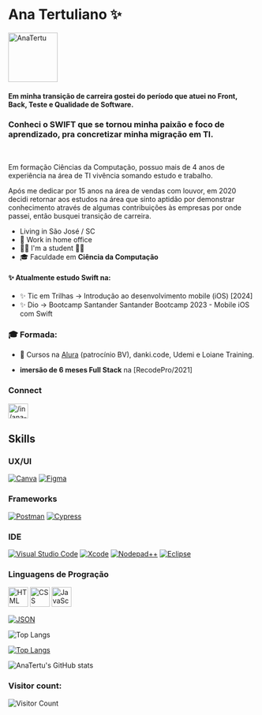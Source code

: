 # Ana Tertuliano ✨
<a href="https://anatertu.github.io/" target="_blank">
  <img src="https://avatars.githubusercontent.com/u/66326789?v=4" alt="AnaTertu" height="100" width="100" style="max-width:100%;" ><img/>
<a/>

#### Em minha transição de carreira gostei do período que atuei no Front, Back, Teste e Qualidade de Software.
### Conheci o SWIFT que se tornou minha paixão e foco de aprendizado, pra concretizar minha migração em TI.

<br>


Em formação Ciências da Computação, possuo mais de 4 anos de experiência na área de TI vivência somando estudo e trabalho.

Após me dedicar por 15 anos na área de vendas com louvor, em 2020 decidi retornar aos estudos na área que sinto aptidão por demonstrar conhecimento através de algumas contribuições às empresas por onde passei, então busquei transição de carreira.
  
- Living in São José / SC
- 🔭 Work in home office
- :woman_student: I'm a student ✍🏼
- 🎓  Faculdade em **Ciência da Computação**
#### ✨ Atualmente estudo Swift na:
- ✨ Tic em Trilhas -> Introdução ao desenvolvimento mobile (iOS) [2024]
- ✨ Dio -> Bootcamp Santander Santander Bootcamp 2023 -  Mobile iOS com Swift

### 🎓 Formada:
- 🔭 Cursos na [Alura](https://cursos.alura.com.br/user/ana-tertuliano/fullCertificate/f979ac21dcf9af6da132dd5f59e6c0c8) (patrocínio BV), danki.code, Udemi e Loiane Training.

- **imersão de 6 meses Full Stack** na [RecodePro/2021] <!-- (https://mail-attachment.googleusercontent.com/attachment/u/0/?ui=2&ik=1f5086dcef&attid=0.1&permmsgid=msg-f:1694034762662692652&th=17826ba429ac472c&view=att&disp=inline&saddbat=ANGjdJ9xq0F-y0TGVRuE6kriiRhO_x7iiDqRoU-m3bzVAX2Gop01Tmap9KYzkBqYim-H1cPoNPUibuIeyaMtuLg6H8oZD2uAzs5LvMPj8bLgptZGQPWvG2OwQ6o-obhyEN9HXpBjo9N3CyZmQhJbCaw_fLK5703rJmc6bcdNZHRrkLPvDHzVD2QDzFTY8gryANAQaUmKWck-nvywM6w6iU2lnEl5tqo99GoJmj4gCZes61vCj-nukwAejdoFBtpJs7EHmsvF6j4dfOrlyLq4bSuVTXkAUFGmfVZJd2JCnqPnv0isJOiMTfHEoUstrczjhbh29fqd_3sF-1gDJcN0t2I-fF6Hc6hniFze3JoxsxGifuU8MUChAZ-gV6ssnPxQrCQTWgVZ-issRQvNhkjeJfQzqu0Xy1d0BPjY8aXJOvuEMC0Km6iPb9HkV_EXhjCsoRYH3f3mDCgXQx6218IXzp-mp63XGhhSJv41UsAqwfCLK4UaNPTTzLsD64P7n2wdhpYSwxqAO7vvNdhzqGs15ANNGYy_oRMIDeG3xXAxxY6XOoOBYKaykHDCSGS7xMAq_XvMdCpurHo2_mu99hSjJLUKAXPvOpgb3Di97TLA3lEAhZyTpXf2nyt4wII5C9hVM2NqPSdR5D6GghV4lsBvaaY_N-LkQZ5FnR77i_kxmOacASDJrV3mdElyExYTwUU).-->

### Connect
<a href="https://www.linkedin.com/in/ana-tertu/" target="_blank">
  <img align="center" alt="/in/ana-tertu" height="30" width="40" src="https://cdn.jsdelivr.net/gh/devicons/devicon/icons/linkedin/linkedin-original.svg" style="max-width:100%;" target="_blank"/>
<a/>

<br>

## **Skills**

### UX/UI

[![Canva](https://img.shields.io/badge/Canva-%2300C4CC.svg?&style=for-the-badge&logo=Canva&logoColor=white)]()  [![Figma](https://img.shields.io/badge/Figma-F24E1E?style=for-the-badge&logo=figma&logoColor=white)]()

### Frameworks

<!-- [![Apollo](https://img.shields.io/badge/Apollo%20GraphQL-311C87?&style=for-the-badge&logo=Apollo%20GraphQL&logoColor=white)]()
[![Apollo](https://img.shields.io/badge/chai-A30701?style=for-the-badge&logo=chai&logoColor=white)]() -->
[![Postman](https://img.shields.io/badge/Postman-FF6C37?style=for-the-badge&logo=Postman&logoColor=white)]()
[![Cypress](https://img.shields.io/badge/Cypress-17202C?style=for-the-badge&logo=cypress&logoColor=white)]()
<!-- [![Insomnia](https://img.shields.io/badge/Insomnia-5849be?style=for-the-badge&logo=Insomnia&logoColor=white)]()
[![Markdown](https://img.shields.io/badge/Markdown-000000?style=for-the-badge&logo=markdown&logoColor=white)]()
[![Mocha](https://img.shields.io/badge/Mocha-8D6748?style=for-the-badge&logo=Mocha&logoColor=white)]() -->

### IDE

[![Visual Studio Code](https://img.shields.io/badge/Visual_Studio_Code-0078D4?style=for-the-badge&logo=visual%20studio%20code&logoColor=white)]()
[![Xcode](https://img.shields.io/badge/Xcode-007ACC?style=for-the-badge&logo=Xcode&logoColor=white)]()
[![Nodepad++](https://img.shields.io/badge/Notepad++-90E59A.svg?style=for-the-badge&logo=notepad%2B%2B&logoColor=black)]()
[![Eclipse](https://img.shields.io/badge/Eclipse-2C2255?style=for-the-badge&logo=eclipse&logoColor=white)]()  

### Linguagens de Progração
<img src="https://cdn.jsdelivr.net/gh/devicons/devicon/icons/html5/html5-plain-wordmark.svg" alt="HTML" height="40" width="40" style="max-width:100%;"></img>
<img src="https://cdn.jsdelivr.net/gh/devicons/devicon/icons/css3/css3-plain-wordmark.svg" alt="CSS" height="40" width="40" style="max-width:100%;"></img>
<img src="https://cdn.jsdelivr.net/gh/devicons/devicon/icons/javascript/javascript-original.svg" alt="JavaScript" height="40" width="40" style="max-width:100%;"></img>

<!-- img src="https://img.icons8.com/nolan/344/angularjs.png" alt="Angular" height="40" width="40" style="max-width:100%;"></img -->
<!-- img src="https://cdn.jsdelivr.net/gh/devicons/devicon/icons/bootstrap/bootstrap-plain-wordmark.svg" alt="Bootstrap" height="40" width="40" style="max-width:100%;"></img -->
<!-- img src="https://cdn.jsdelivr.net/gh/devicons/devicon/icons/react/react-original-wordmark.svg" alt="React" height="40" width="40" style="max-width:100%;"></img -->
[![JSON](https://img.shields.io/badge/json-5E5C5C?style=for-the-badge&logo=json&logoColor=white)]()


![Top Langs](https://github-readme-stats.vercel.app/api/top-langs/?username=AnaTertu&langs_count=12&theme=radical)

[![Top Langs](https://github-readme-stats.vercel.app/api/top-langs/?username=AnaTertu&layout=compact)](https://github.com/anuraghazra/github-readme-stats)

<!-- ![AnaTertu's GitHub stats](https://github-readme-stats.vercel.app/api?username=AnaTertu&hide=contribs,issues) -->

![AnaTertu's GitHub stats](https://github-readme-stats.vercel.app/api?username=AnaTertu&show_icons=true&theme=radical)

### Visitor count:
![Visitor Count](https://profile-counter.glitch.me/AnaTertu/count.svg)
